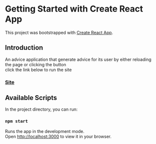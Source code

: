 # Getting Started with Create React App

This project was bootstrapped with [Create React App](https://github.com/facebook/create-react-app).

## Introduction
An advice application that generate advice for its user by either reloading the page or clicking the button<br/>
click the link below to run the site
### [Site](https://euphonious-sunburst-cbfa3e.netlify.app/)

## Available Scripts

In the project directory, you can run:

### `npm start`

Runs the app in the development mode.\
Open [http://localhost:3000](http://localhost:3000) to view it in your browser.


